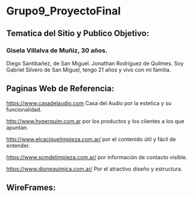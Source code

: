# Grupo9_ProyectoFinal

##  Tematica del Sitio y Publico Objetivo:

### Gisela Villalva de Muñiz, 30 años.
Diego Santibañez, de San Miguel.
Jonathan Rodríguez de Quilmes.
Soy Gabriel Silvero de San Miguel, tengo 21 años y vivo con mi familia.
  
##  Paginas Web de Referencia:
https://www.casadelaudio.com Casa del Audio por la estetica y su funcionalidad.

http://www.hyperquim.com.ar por los productos y los clientes a los que apuntan.

http://www.elcaciquelimpieza.com.ar/  por el contenido útil y fácil de entender.

https://www.scmdelimpieza.com.ar/  por información de contacto visible.

https://www.dionequimica.com.ar/ Por el atractivo diseño y estructura.


##  WireFrames:


